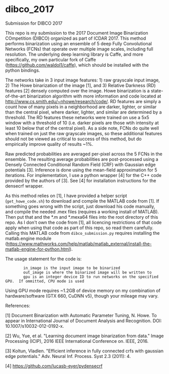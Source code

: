 # dibco_2017
Submission for DIBCO 2017

This repo is my submission to the 2017 Document Image Binarization COmpetition (DIBCO) organized as part of ICDAR 2017.
This method performs binarization using an ensemble of 5 deep Fully Convolutional Networks (FCNs) that operate over multiple image scales, including full resolution.
The underlying deep learning library is Caffe, and more specifically, my own particular fork of Caffe (https://github.com/waldol1/caffe), which should be installed with the python bindings.

The networks take in 3 input image features: 1) raw grayscale input image, 2) The Howe binarization of the image [1], and 3) Relative Darkness (RD) features [2] densely computed over the image.
Howe binarization is a state-of-the-art binarization algorithm with more information and code located at http://www.cs.smith.edu/~nhowe/research/code/.
RD features are simply a count how of many pixels in a neighborhood are darker, lighter, or similar than the central pixel, where darker, lighter, and similar are determined by a threshold.
The RD features these networks were trained on use a 5x5 window with a threshold of 10 (i.e. darker pixels are those wtih intensity at least 10 below that of the central pixel).
As a side note, FCNs do quite well when trained on just the raw grayscale images, so these additional features should not be viewed as critical to success of this method, but do empirically improve quality of results ~1%.

Raw predicted probabilities are averaged per-pixel across the 5 FCNs in the ensemble.
The resulting average probabilities are post-processed using a Densely Connected Conditional Random Field (CRF) with Gaussian edge potentials [3].
Inference is done using the mean-field approximation for 5 iterations.
For implementation, I use a python wrapper [4] for the C++ code provided by the authors of [3].
See [4] for installation instructions for the densecrf wrapper.

As this method relies on [1], I have provided a helper script (`get_howe_code.sh`) to download and compile the MATLAB code from [1].
If something goes wrong with the script, just download his code manually, and compile the needed .mex files (requires a working install of MATLAB).
Then put that and the \*.m and \*.mexa64 files into the root directory of this repo.
As I don't own the code from [1], all licencing restrictions of that code apply when using that code as part of this repo, so read them carefully.
Calling this MATLAB code from `dibco_submission.py` requires installing the matlab.engine module (https://www.mathworks.com/help/matlab/matlab_external/install-the-matlab-engine-for-python.html).

The usage statement for the code is:
```USAGE: python hdibco_submission.py in_image out_image [gpu#]
        in_image is the input image to be binarized
		out_image is where the binarized image will be written to
		gpu is an integer device ID to run networks on the specified GPU.  If ommitted, CPU mode is used
```
Using GPU mode requires ~1.2GB of device memory on my combination of hardware/software (GTX 660, CuDNN v5), though your mileage may vary.

References:

[1] Document Binarization with Automatic Parameter Tuning, N. Howe.  To appear in International Journal of Document Analysis and Recognition. DOI: 10.1007/s10032-012-0192-x.

[2] Wu, Yue, et al. "Learning document image binarization from data." Image Processing (ICIP), 2016 IEEE International Conference on. IEEE, 2016.

[3] Koltun, Vladlen. "Efficient inference in fully connected crfs with gaussian edge potentials." Adv. Neural Inf. Process. Syst 2.3 (2011): 4.

[4] https://github.com/lucasb-eyer/pydensecrf
